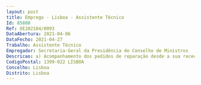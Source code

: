 ```yaml
--- 
layout: post
title: Emprego - Lisboa - Assistente Técnico
Id: 85880
Ref: OE202104/0093
DataAbertura: 2021-04-06
DataFecho: 2021-04-27
Trabalho: Assistente Técnico
Empregador: Secretaria-Geral da Presidência de Conselho de Ministros
Descricao: a) Acompanhamento dos pedidos de reparação desde a sua receção até à sua resolução, incluindo contactos com fornecedores, solicitação de orçamentos e preparação de propostas b) Acompanhamento das visitas de técnicos para as ações de manutenção contratualizadas pela SGPCM c) Organização e atualização das pastas de documentação (tanto suporte físico como digital) relacionadas com os pedidos de reparação e com o acompanhamento dos contratos de manutenção d) Apoio administrativo a toda a equipa do GPS no decurso da realização de projetos, processos e procedimentos e) Apoio em tarefas administrativas nos processos de empreitadas, desde a fase de projeto à conclusão das obras f) Apoio administrativo nos processos de levantamento, organização e registo de património edificado da SGPCM g) Acompanhamento e gestão de contratos diversos, designadamente • gestão das comunicações com o fornecedor • reporte de problemas • monitorização da execução do contrato • dar parecer sobre questões contratuais, apresentando propostas de atuação h) Desenvolvimento de outras tarefas de cariz administrativo, nomeadamente, organização e tratamento de documentação i) Outros serviços de apoio administrativo.
CodigoPostal: 1399-022 LISBOA
Concelho: Lisboa
Distrito: Lisboa
--- 
```

